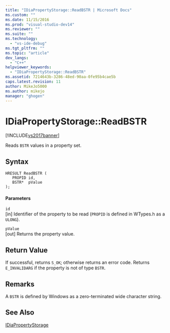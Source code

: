```yaml
---
title: "IDiaPropertyStorage::ReadBSTR | Microsoft Docs"
ms.custom: ""
ms.date: 11/15/2016
ms.prod: "visual-studio-dev14"
ms.reviewer: ""
ms.suite: ""
ms.technology: 
  - "vs-ide-debug"
ms.tgt_pltfrm: ""
ms.topic: "article"
dev_langs: 
  - "C++"
helpviewer_keywords: 
  - "IDiaPropertyStorage::ReadBSTR"
ms.assetid: 7214643b-3286-48ed-90aa-0fe95b4cae5b
caps.latest.revision: 11
author: MikeJo5000
ms.author: mikejo
manager: "ghogen"
---
```

# IDiaPropertyStorage::ReadBSTR
[!INCLUDE[vs2017banner](../../includes/vs2017banner.md)]

Reads `BSTR` values in a property set.  
  
## Syntax  
  
```cpp#  
HRESULT ReadBSTR (   
   PROPID id,  
   BSTR*  pValue  
);  
```  
  
#### Parameters  
 `id`  
 [in] Identifier of the property to be read (`PROPID` is defined in WTypes.h as a `ULONG`).  
  
 `pValue`  
 [out] Returns the property value.  
  
## Return Value  
 If successful, returns `S_OK`; otherwise returns an error code. Returns `E_INVALIDARG` if the property is not of type `BSTR`.  
  
## Remarks  
 A `BSTR` is defined by Windows as a zero-terminated wide character string.  
  
## See Also  
 [IDiaPropertyStorage](../../debugger/debug-interface-access/idiapropertystorage.md)



